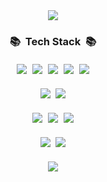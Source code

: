 <div align="center">
    <img src="https://capsule-render.vercel.app/api?type=waving&height=300&color=gradient&customColorList=2&text=Seongmin%20Lee&section=header&reversal=false&fontAlign=50&fontAlignY=50&animation=fadeIn">
</div>

<h3 align="center">📚&nbsp;&nbsp;Tech Stack&nbsp;&nbsp;📚</h3>
<div align="center" style="margin-top:20px;">
    <img src="https://img.shields.io/badge/JavaScript-F7DF1E?style=for-the-badge&logo=JavaScript&logoColor=white" />
    <img style="margin-left:5px;" src="https://img.shields.io/badge/TypeScript-007ACC?style=for-the-badge&logo=typescript&logoColor=white" />
    <img style="margin-left:5px;" src="https://img.shields.io/badge/Node.js-43853D?style=for-the-badge&logo=node.js&logoColor=white" />
    <img style="margin-left:5px;" src="https://img.shields.io/badge/Express.js-404D59?style=for-the-badge" />
    <img style="margin-left:5px;" src="https://img.shields.io/badge/React-20232A?style=for-the-badge&logo=react&logoColor=61DAFB" />
</div>
<div align="center" style="margin-top:20px;">
    <img src="https://img.shields.io/badge/C%23-239120?style=for-the-badge&logo=c-sharp&logoColor=white" />
    <img style="margin-left:5px;" src="https://img.shields.io/badge/Unity-100000?style=for-the-badge&logo=unity&logoColor=white" />
</div>
<div align="center" style="margin-top:20px;">
    <img src="https://img.shields.io/badge/MongoDB-4EA94B?style=for-the-badge&logo=mongodb&logoColor=white" />
    <img style="margin-left:5px;" src="https://img.shields.io/badge/redis-%23DD0031.svg?&style=for-the-badge&logo=redis&logoColor=white" />
    <img style="margin-left:5px;" src="https://img.shields.io/badge/Firebase-039BE5?style=for-the-badge&logo=Firebase&logoColor=white" />
</div>
<div align="center" style="margin-top:20px;">
    <img src="https://img.shields.io/badge/Amazon_AWS-232F3E?style=for-the-badge&logo=amazon-aws&logoColor=white" />
    <img style="margin-left:5px;" src="https://img.shields.io/badge/Google_Cloud-4285F4?style=for-the-badge&logo=google-cloud&logoColor=white" />
</div>
<div align="center" style="margin-top:20px;">
    <img src="https://img.shields.io/badge/Visual_Studio_Code-0078D4?style=for-the-badge&logo=visual%20studio%20code&logoColor=white" />
</div>
